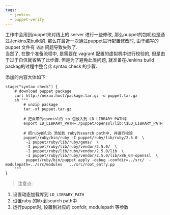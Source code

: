 ```yaml
---
tags:
  - jenkins
  - puppet-verify
---
```

工作中会用到puppet来对线上的 server 进行一些修改, 那么puppet的包呢也是通过Jenkins来build的.  那么在最近一次通过puppet进行配置修改时, 由于编写的 puppet 文件有 `语法` 问题导致失败了.  
当然了, 在整个准备流程中, 是需要在 vagrant 配置的虚拟机中进行校验的, 但是由于过于自信就省略了此步骤. 
但是为了避免此类问题, 就准备在Jenkins  build packag的过程中整合此 syntax check 的步骤.

添加的内容大体如下:
```shell
stage("syntax check") {
	# download puppet package
	curl http://nexux.host/package.tar.gz -o puppet.tar.gz
	sh """
		# unzip package
		tar -xf puppet.tar.gz
		
		# 把自带的openssl的 so 包放入到 LD_LIBRARY_PATH中
		export LD_LIBRARY_PATH=./puppet/openssl/lib:\$LD_LIBRARY_PATH
		
		# 把ruby的lib 添加到 ruby的search path中, 并进行校验
		puppet/ruby/bin/ruby -I puppet/ruby/lib/ruby/2.5.0  \
		 -I puppet/ruby/lib/ruby/gems/  \
		 -I puppet/ruby/lib/ruby/vendor/2.5.0/  \
		 -I puppet/ruby/lib/ruby/vendor/2.5.0/lib  \
		 -I puppet/ruby/lib/ruby/vendor/2.5.0/lib/x86_64-openssl  \
		 puppet/ruby/bin/puppet apply -debug -confdir=../src/  -modulepath=../src/modules   ../src/root_entry.pp
	"""
}

```

> 注意点:

1. 设置动态加载库到 `LD_LIBRARY_PATH`
2. 设置ruby 的lib 到search path中
3. 运行puppet时, 设置到对应的 confdir, modulepath 等参数














